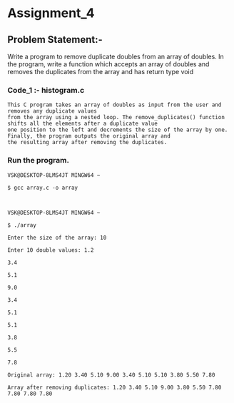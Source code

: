 
# Assignment_4

## Problem Statement:-

Write a program to remove duplicate doubles from an array of doubles. In the program, write 
a function which accepts an array of doubles and removes the duplicates from the array and 
has return type void

### Code_1 :- histogram.c
    
    This C program takes an array of doubles as input from the user and removes any duplicate values 
    from the array using a nested loop. The remove_duplicates() function shifts all the elements after a duplicate value 
    one position to the left and decrements the size of the array by one. Finally, the program outputs the original array and 
    the resulting array after removing the duplicates.


### Run the program.
    
    VSK@DESKTOP-8LMS4JT MINGW64 ~
    
    $ gcc array.c -o array



    VSK@DESKTOP-8LMS4JT MINGW64 ~

    $ ./array

    Enter the size of the array: 10

    Enter 10 double values: 1.2

    3.4
    
    5.1
    
    9.0
    
    3.4
    
    5.1
    
    5.1
    
    3.8
    
    5.5
    
    7.8
    
    Original array: 1.20 3.40 5.10 9.00 3.40 5.10 5.10 3.80 5.50 7.80
    
    Array after removing duplicates: 1.20 3.40 5.10 9.00 3.80 5.50 7.80 7.80 7.80 7.80

